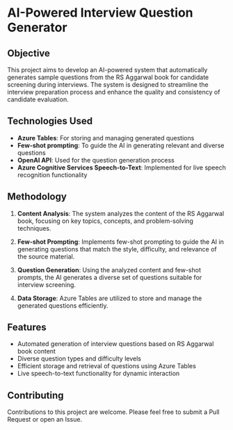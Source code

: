 # AI-Powered Interview Question Generator

## Objective

This project aims to develop an AI-powered system that automatically generates sample questions from the RS Aggarwal book for candidate screening during interviews. The system is designed to streamline the interview preparation process and enhance the quality and consistency of candidate evaluation.

## Technologies Used

- **Azure Tables**: For storing and managing generated questions
- **Few-shot prompting**: To guide the AI in generating relevant and diverse questions
- **OpenAI API**: Used for the question generation process
- **Azure Cognitive Services Speech-to-Text**: Implemented for live speech recognition functionality

## Methodology

1. **Content Analysis**: The system analyzes the content of the RS Aggarwal book, focusing on key topics, concepts, and problem-solving techniques.

2. **Few-shot Prompting**: Implements few-shot prompting to guide the AI in generating questions that match the style, difficulty, and relevance of the source material.

3. **Question Generation**: Using the analyzed content and few-shot prompts, the AI generates a diverse set of questions suitable for interview screening.

4. **Data Storage**: Azure Tables are utilized to store and manage the generated questions efficiently.

## Features

- Automated generation of interview questions based on RS Aggarwal book content
- Diverse question types and difficulty levels
- Efficient storage and retrieval of questions using Azure Tables
- Live speech-to-text functionality for dynamic interaction

## Contributing

Contributions to this project are welcome. Please feel free to submit a Pull Request or open an Issue.

